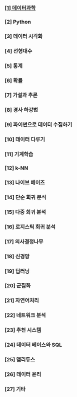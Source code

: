 ### [[1] 데이터과학](https://github.com/dnwjddl/TIL/blob/master/DataScience/%5B1%5D%20%EB%8D%B0%EC%9D%B4%ED%84%B0%EA%B3%BC%ED%95%99.ipynb)
### [2] Python
### [3] 데이터 시각화
### [4] 선형대수
### [5] 통계
### [6] 확률
### [7] 가설과 추론
### [8] 경사 하강법
### [9] 파이썬으로 데이터 수집하기
### [10] 데이터 다루기
### [11] 기계학습
### [12] k-NN
### [13] 나이브 베이즈
### [14] 단순 회귀 분석
### [15] 다중 회귀 분석
### [16] 로지스틱 회귀 분석
### [17] 의사결정나무
### [18] 신경망
### [19] 딥러닝
### [20] 군집화
### [21] 자연어처리
### [22] 네트워크 분석
### [23] 추천 시스템
### [24] 데이터 베이스와 SQL
### [25] 맵리듀스
### [26] 데이터 윤리
### [27] 기타

